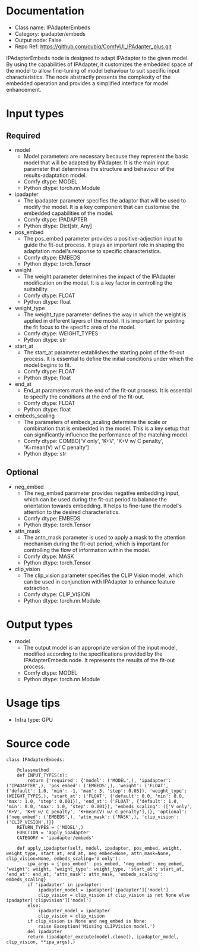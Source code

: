 # Documentation
- Class name: IPAdapterEmbeds
- Category: ipadapter/embeds
- Output node: False
- Repo Ref: https://github.com/cubiq/ComfyUI_IPAdapter_plus.git

IPAdapterEmbeds node is designed to adapt IPAdapter to the given model. By using the capabilities of IPAdapter, it customizes the embedded space of the model to allow fine-tuning of model behaviour to suit specific input characteristics. The node abstractly presents the complexity of the embedded operation and provides a simplified interface for model enhancement.

# Input types
## Required
- model
    - Model parameters are necessary because they represent the basic model that will be adapted by IPAdapter. It is the main input parameter that determines the structure and behaviour of the results-adaptation model.
    - Comfy dtype: MODEL
    - Python dtype: torch.nn.Module
- ipadapter
    - The ipadapter parameter specifies the adaptor that will be used to modify the model. It is a key component that can customise the embedded capabilities of the model.
    - Comfy dtype: IPADAPTER
    - Python dtype: Dict[str, Any]
- pos_embed
    - The pos_embed parameter provides a positive-adjection input to guide the fit-out process. It plays an important role in shaping the adaptation model's response to specific characteristics.
    - Comfy dtype: EMBEDS
    - Python dtype: torch.Tensor
- weight
    - The weight parameter determines the impact of the IPAdapter modification on the model. It is a key factor in controlling the suitability.
    - Comfy dtype: FLOAT
    - Python dtype: float
- weight_type
    - The weight_type parameter defines the way in which the weight is applied in different layers of the model. It is important for pointing the fit focus to the specific area of the model.
    - Comfy dtype: WEIGHT_TYPES
    - Python dtype: str
- start_at
    - The start_at parameter establishes the starting point of the fit-out process. It is essential to define the initial conditions under which the model begins to fit.
    - Comfy dtype: FLOAT
    - Python dtype: float
- end_at
    - End_at parameters mark the end of the fit-out process. It is essential to specify the conditions at the end of the fit-out.
    - Comfy dtype: FLOAT
    - Python dtype: float
- embeds_scaling
    - The parameters of embeds_scaling determine the scale or combination that is embedded in the model. This is a key setup that can significantly influence the performance of the matching model.
    - Comfy dtype: COMBO['V only', 'K+V', 'K+V w/ C penalty', 'K+mean(V) w/ C penalty']
    - Python dtype: str
## Optional
- neg_embed
    - The neg_embed parameter provides negative embedding input, which can be used during the fit-out period to balance the orientation towards embedding. It helps to fine-tune the model's attention to the desired characteristics.
    - Comfy dtype: EMBEDS
    - Python dtype: torch.Tensor
- attn_mask
    - The antn_mask parameter is used to apply a mask to the attention mechanism during the fit-out period, which is important for controlling the flow of information within the model.
    - Comfy dtype: MASK
    - Python dtype: torch.Tensor
- clip_vision
    - The clip_vision parameter specifies the CLIP Vision model, which can be used in conjunction with IPAdapter to enhance feature extraction.
    - Comfy dtype: CLIP_VISION
    - Python dtype: torch.nn.Module

# Output types
- model
    - The output model is an appropriate version of the input model, modified according to the specifications provided by the IPAdapterEmbeds node. It represents the results of the fit-out process.
    - Comfy dtype: MODEL
    - Python dtype: torch.nn.Module

# Usage tips
- Infra type: GPU

# Source code
```
class IPAdapterEmbeds:

    @classmethod
    def INPUT_TYPES(s):
        return {'required': {'model': ('MODEL',), 'ipadapter': ('IPADAPTER',), 'pos_embed': ('EMBEDS',), 'weight': ('FLOAT', {'default': 1.0, 'min': -1, 'max': 3, 'step': 0.05}), 'weight_type': (WEIGHT_TYPES,), 'start_at': ('FLOAT', {'default': 0.0, 'min': 0.0, 'max': 1.0, 'step': 0.001}), 'end_at': ('FLOAT', {'default': 1.0, 'min': 0.0, 'max': 1.0, 'step': 0.001}), 'embeds_scaling': (['V only', 'K+V', 'K+V w/ C penalty', 'K+mean(V) w/ C penalty'],)}, 'optional': {'neg_embed': ('EMBEDS',), 'attn_mask': ('MASK',), 'clip_vision': ('CLIP_VISION',)}}
    RETURN_TYPES = ('MODEL',)
    FUNCTION = 'apply_ipadapter'
    CATEGORY = 'ipadapter/embeds'

    def apply_ipadapter(self, model, ipadapter, pos_embed, weight, weight_type, start_at, end_at, neg_embed=None, attn_mask=None, clip_vision=None, embeds_scaling='V only'):
        ipa_args = {'pos_embed': pos_embed, 'neg_embed': neg_embed, 'weight': weight, 'weight_type': weight_type, 'start_at': start_at, 'end_at': end_at, 'attn_mask': attn_mask, 'embeds_scaling': embeds_scaling}
        if 'ipadapter' in ipadapter:
            ipadapter_model = ipadapter['ipadapter']['model']
            clip_vision = clip_vision if clip_vision is not None else ipadapter['clipvision']['model']
        else:
            ipadapter_model = ipadapter
            clip_vision = clip_vision
        if clip_vision is None and neg_embed is None:
            raise Exception('Missing CLIPVision model.')
        del ipadapter
        return (ipadapter_execute(model.clone(), ipadapter_model, clip_vision, **ipa_args),)
```